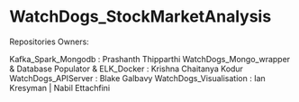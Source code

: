 # WatchDogs_StockMarketAnalysis
Repositories Owners:

Kafka_Spark_Mongodb : Prashanth Thipparthi
WatchDogs_Mongo_wrapper & Database Populator & ELK_Docker : Krishna Chaitanya Kodur
WatchDogs_APIServer : Blake Galbavy
WatchDogs_Visualisation : Ian Kresyman   |   Nabil Ettachfini  
